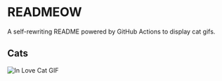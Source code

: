 # READMEOW

A self-rewriting README powered by GitHub Actions to display cat gifs.

## Cats

![In Love Cat GIF](https://media1.giphy.com/media/MDJ9IbxxvDUQM/200.gif?cid=9acd02dai5y6xl1g9gqm1izu7hoxzj8crwwh2jqzxnzrk9la&ep=v1_gifs_search&rid=200.gif&ct=g)

